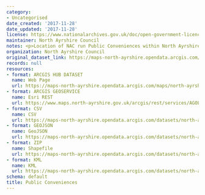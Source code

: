 ```yaml
---
category:
- Uncategorised
date_created: '2017-11-28'
date_updated: '2017-11-28'
license: https://www.nationalarchives.gov.uk/doc/open-government-licence/version/3/
maintainer: North Ayrshire Council
notes: <p>Location of NAC run Public Conveniences within North Ayrshire</p>
organization: North Ayrshire Council
original_dataset_link: https://maps-north-ayrshire.opendata.arcgis.com/maps/north-ayrshire::public-conveniences
records: null
resources:
- format: ARCGIS HUB DATASET
  name: Web Page
  url: https://maps-north-ayrshire.opendata.arcgis.com/maps/north-ayrshire::public-conveniences
- format: ARCGIS GEOSERVICE
  name: Esri REST
  url: https://www.maps.north-ayrshire.gov.uk/arcgis/rest/services/AGOL//Open_Data_Portal2/FeatureServer/30
- format: CSV
  name: CSV
  url: https://maps-north-ayrshire.opendata.arcgis.com/datasets/north-ayrshire::public-conveniences.csv?outSR=%7B%22latestWkid%22%3A27700%2C%22wkid%22%3A27700%7D
- format: GEOJSON
  name: GeoJSON
  url: https://maps-north-ayrshire.opendata.arcgis.com/datasets/north-ayrshire::public-conveniences.geojson?outSR=%7B%22latestWkid%22%3A27700%2C%22wkid%22%3A27700%7D
- format: ZIP
  name: Shapefile
  url: https://maps-north-ayrshire.opendata.arcgis.com/datasets/north-ayrshire::public-conveniences.zip?outSR=%7B%22latestWkid%22%3A27700%2C%22wkid%22%3A27700%7D
- format: KML
  name: KML
  url: https://maps-north-ayrshire.opendata.arcgis.com/datasets/north-ayrshire::public-conveniences.kml?outSR=%7B%22latestWkid%22%3A27700%2C%22wkid%22%3A27700%7D
schema: default
title: Public Conveniences
---
```

